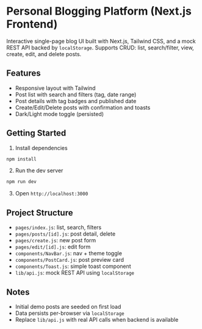 # Personal Blogging Platform (Next.js Frontend)

Interactive single-page blog UI built with Next.js, Tailwind CSS, and a mock REST API backed by `localStorage`. Supports CRUD: list, search/filter, view, create, edit, and delete posts.

## Features
- Responsive layout with Tailwind
- Post list with search and filters (tag, date range)
- Post details with tag badges and published date
- Create/Edit/Delete posts with confirmation and toasts
- Dark/Light mode toggle (persisted)

## Getting Started

1. Install dependencies
```bash
npm install
```

2. Run the dev server
```bash
npm run dev
```

3. Open `http://localhost:3000`

## Project Structure
- `pages/index.js`: list, search, filters
- `pages/posts/[id].js`: post detail, delete
- `pages/create.js`: new post form
- `pages/edit/[id].js`: edit form
- `components/NavBar.js`: nav + theme toggle
- `components/PostCard.js`: post preview card
- `components/Toast.js`: simple toast component
- `lib/api.js`: mock REST API using `localStorage`

## Notes
- Initial demo posts are seeded on first load
- Data persists per-browser via `localStorage`
- Replace `lib/api.js` with real API calls when backend is available

